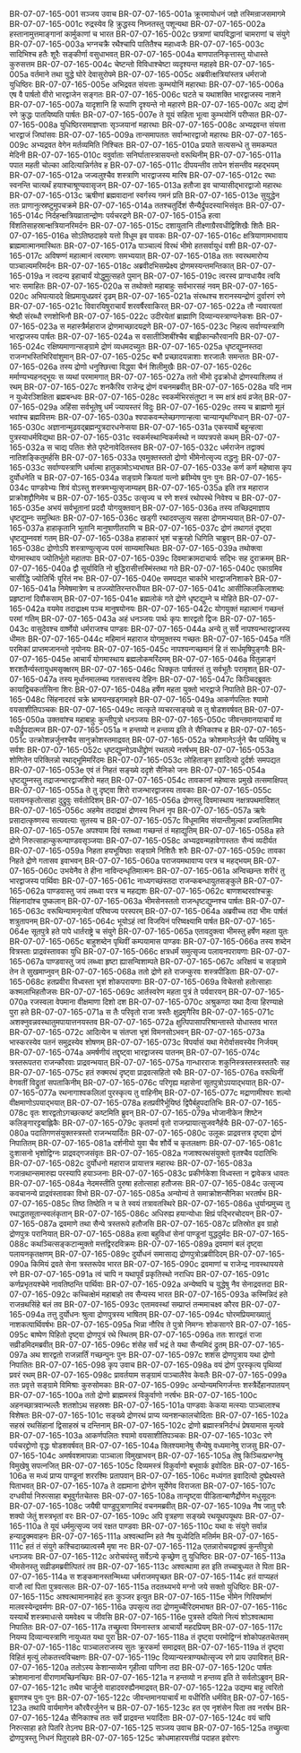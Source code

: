 BR-07-07-165-001  सञ्जय उवाच
BR-07-07-165-001a क्रूरमायोधनं जज्ञे तस्मिन्राजसमागमे
BR-07-07-165-001c रुद्रस्येव हि क्रुद्धस्य निघ्नतस्तु पशून्यथा
BR-07-07-165-002a हस्तानामुत्तमाङ्गानां कार्मुकाणां च भारत
BR-07-07-165-002c छत्राणां चापविद्धानां चामराणां च संयुगे
BR-07-07-165-003a भग्नचक्रै रथैश्चापि पातितैश्च महाध्वजैः
BR-07-07-165-003c सादिभिश्च हतैः शूरैः सङ्कीर्णा वसुधाभवत्
BR-07-07-165-004a बाणपातनिकृत्तास्तु योधास्ते कुरुसत्तम
BR-07-07-165-004c चेष्टन्तो विविधाश्चेष्टा व्यदृश्यन्त महाहवे
BR-07-07-165-005a वर्तमाने तथा युद्धे घोरे देवासुरोपमे
BR-07-07-165-005c अब्रवीत्क्षत्रियांस्तत्र धर्मराजो युधिष्ठिरः
BR-07-07-165-005e अभिद्रवत संयत्ताः कुम्भयोनिं महारथाः
BR-07-07-165-006a एष वै पार्षतो वीरो भारद्वाजेन सङ्गतः
BR-07-07-165-006c घटते च यथाशक्ति भारद्वाजस्य नाशने
BR-07-07-165-007a यादृशानि हि रूपाणि दृश्यन्ते नो महारणे
BR-07-07-165-007c अद्य द्रोणं रणे क्रुद्धः पातयिष्यति पार्षतः
BR-07-07-165-007e ते यूयं सहिता भूत्वा कुम्भयोनिं परीप्सत
BR-07-07-165-008a युधिष्ठिरसमाज्ञप्ताः सृञ्जयानां महारथाः
BR-07-07-165-008c अभ्यद्रवन्त संयत्ता भारद्वाजं जिघांसवः
BR-07-07-165-009a तान्समापततः सर्वान्भारद्वाजो महारथः
BR-07-07-165-009c अभ्यद्रवत वेगेन मर्तव्यमिति निश्चितः
BR-07-07-165-010a प्रयाते सत्यसन्धे तु समकम्पत मेदिनी
BR-07-07-165-010c ववुर्वाताः सनिर्घातास्त्रासयन्तो वरूथिनीम्
BR-07-07-165-011a पपात महती चोल्का आदित्यान्निर्गतेव ह
BR-07-07-165-011c दीपयन्तीव तापेन शंसन्तीव महद्भयम्
BR-07-07-165-012a जज्वलुश्चैव शस्त्राणि भारद्वाजस्य मारिष
BR-07-07-165-012c रथाः स्वनन्ति चात्यर्थं हयाश्चाश्रूण्यवासृजन्
BR-07-07-165-013a हतौजा इव चाप्यासीद्भारद्वाजो महारथः
BR-07-07-165-013c ऋषीणां ब्रह्मवादानां स्वर्गस्य गमनं प्रति
BR-07-07-165-013e सुयुद्धेन ततः प्राणानुत्स्रष्टुमुपचक्रमे
BR-07-07-165-014a ततश्चतुर्दिशं सैन्यैर्द्रुपदस्याभिसंवृतः
BR-07-07-165-014c निर्दहन्क्षत्रियव्रातान्द्रोणः पर्यचरद्रणे
BR-07-07-165-015a हत्वा विंशतिसाहस्रान्क्षत्रियानरिमर्दनः
BR-07-07-165-015c दशायुतानि तीक्ष्णाग्रैरवधीद्विशिखैः शितैः
BR-07-07-165-016a सोऽतिष्ठदाहवे यत्तो विधूम इव पावकः
BR-07-07-165-016c क्षत्रियाणामभावाय ब्राह्ममात्मानमास्थितः
BR-07-07-165-017a पाञ्चाल्यं विरथं भीमो हतसर्वायुधं वशी
BR-07-07-165-017c अविषण्णं महात्मानं त्वरमाणः समभ्ययात्
BR-07-07-165-018a ततः स्वरथमारोप्य पाञ्चाल्यमरिमर्दनः
BR-07-07-165-018c अब्रवीदभिसम्प्रेक्ष्य द्रोणमस्यन्तमन्तिकात्
BR-07-07-165-019a न त्वदन्य इहाचार्यं योद्धुमुत्सहते पुमान्
BR-07-07-165-019c त्वरस्व प्राग्वधायैव त्वयि भारः समाहितः
BR-07-07-165-020a स तथोक्तो महाबाहुः सर्वभारसहं नवम्
BR-07-07-165-020c अभिपत्याददे क्षिप्रमायुधप्रवरं दृढम्
BR-07-07-165-021a संरब्धश्च शरानस्यन्द्रोणं दुर्वारणं रणे
BR-07-07-165-021c विवारयिषुराचार्यं शरवर्षैरवाकिरत्
BR-07-07-165-022a तौ न्यवारयतां श्रेष्ठौ संरब्धौ रणशोभिनौ
BR-07-07-165-022c उदीरयेतां ब्राह्माणि दिव्यान्यस्त्राण्यनेकशः
BR-07-07-165-023a स महास्त्रैर्महाराज द्रोणमाच्छादयद्रणे
BR-07-07-165-023c निहत्य सर्वाण्यस्त्राणि भारद्वाजस्य पार्षतः
BR-07-07-165-024a स वसातीञ्शिबींश्चैव बाह्लीकान्कौरवानपि
BR-07-07-165-024c रक्षिष्यमाणान्सङ्ग्रामे द्रोणं व्यधमदच्युतः
BR-07-07-165-025a धृष्टद्युम्नस्तदा राजन्गभस्तिभिरिवांशुमान्
BR-07-07-165-025c बभौ प्रच्छादयन्नाशाः शरजालैः समन्ततः
BR-07-07-165-026a तस्य द्रोणो धनुश्छित्त्वा विद्ध्वा चैनं शिलीमुखैः
BR-07-07-165-026c मर्माण्यभ्यहनद्भूयः स व्यथां परमामगात्
BR-07-07-165-027a ततो भीमो दृढक्रोधो द्रोणस्याश्लिष्य तं रथम्
BR-07-07-165-027c शनकैरिव राजेन्द्र द्रोणं वचनमब्रवीत्
BR-07-07-165-028a यदि नाम न युध्येरञ्शिक्षिता ब्रह्मबन्धवः
BR-07-07-165-028c स्वकर्मभिरसंतुष्टा न स्म क्षत्रं क्षयं व्रजेत्
BR-07-07-165-029a अहिंसा सर्वभूतेषु धर्मं ज्यायस्तरं विदुः
BR-07-07-165-029c तस्य च ब्राह्मणो मूलं भवांश्च ब्रह्मवित्तमः
BR-07-07-165-030a श्वपाकवन्म्लेच्छगणान्हत्वा चान्यान्पृथग्विधान्
BR-07-07-165-030c अज्ञानान्मूढवद्ब्रह्मन्पुत्रदारधनेप्सया
BR-07-07-165-031a एकस्यार्थे बहून्हत्वा पुत्रस्याधर्मविद्यथा
BR-07-07-165-031c स्वकर्मस्थान्विकर्मस्थो न व्यपत्रपसे कथम्
BR-07-07-165-032a स चाद्य पतितः शेते पृष्टेनावेदितस्तव
BR-07-07-165-032c धर्मराजेन तद्वाक्यं नातिशङ्कितुमर्हसि
BR-07-07-165-033a एवमुक्तस्ततो द्रोणो भीमेनोत्सृज्य तद्धनुः
BR-07-07-165-033c सर्वाण्यस्त्राणि धर्मात्मा हातुकामोऽभ्यभाषत
BR-07-07-165-033e कर्ण कर्ण महेष्वास कृप दुर्योधनेति च
BR-07-07-165-034a सङ्ग्रामे क्रियतां यत्नो ब्रवीम्येष पुनः पुनः
BR-07-07-165-034c पाण्डवेभ्यः शिवं वोऽस्तु शस्त्रमभ्युत्सृजाम्यहम्
BR-07-07-165-035a इति तत्र महाराज प्राक्रोशद्द्रौणिमेव च
BR-07-07-165-035c उत्सृज्य च रणे शस्त्रं रथोपस्थे निवेश्य च
BR-07-07-165-035e अभयं सर्वभूतानां प्रददौ योगयुक्तवान्
BR-07-07-165-036a तस्य तच्छिद्रमाज्ञाय धृष्टद्युम्नः समुत्थितः
BR-07-07-165-036c खड्गी रथादवप्लुत्य सहसा द्रोणमभ्ययात्
BR-07-07-165-037a हाहाकृतानि भूतानि मानुषाणीतराणि च
BR-07-07-165-037c द्रोणं तथागतं दृष्ट्वा धृष्टद्युम्नवशं गतम्
BR-07-07-165-038a हाहाकारं भृशं चक्रुरहो धिगिति चाब्रुवन्
BR-07-07-165-038c द्रोणोऽपि शस्त्राण्युत्सृज्य परमं साम्यमास्थितः
BR-07-07-165-039a तथोक्त्वा योगमास्थाय ज्योतिर्भूतो महातपाः
BR-07-07-165-039c दिवमाक्रामदाचार्यः सद्भिः सह दुराक्रमम्
BR-07-07-165-040a द्वौ सूर्याविति नो बुद्धिरासीत्तस्मिंस्तथा गते
BR-07-07-165-040c एकाग्रमिव चासीद्धि ज्योतिर्भिः पूरितं नभः
BR-07-07-165-040e समपद्यत चार्काभे भारद्वाजनिशाकरे
BR-07-07-165-041a निमेषमात्रेण च तज्ज्योतिरन्तरधीयत
BR-07-07-165-041c आसीत्किलकिलाशब्दः प्रहृष्टानां दिवौकसाम्
BR-07-07-165-041e ब्रह्मलोकं गते द्रोणे धृष्टद्युम्ने च मोहिते
BR-07-07-165-042a वयमेव तदाद्राक्ष्म पञ्च मानुषयोनयः
BR-07-07-165-042c योगयुक्तं महात्मानं गच्छन्तं परमां गतिम्
BR-07-07-165-043a अहं धनञ्जयः पार्थः कृपः शारद्वतो द्विजः
BR-07-07-165-043c वासुदेवश्च वार्ष्णेयो धर्मराजश्च पाण्डवः
BR-07-07-165-044a अन्ये तु सर्वे नापश्यन्भारद्वाजस्य धीमतः
BR-07-07-165-044c महिमानं महाराज योगमुक्तस्य गच्छतः
BR-07-07-165-045a गतिं परमिकां प्राप्तमजानन्तो नृयोनयः
BR-07-07-165-045c नापश्यन्गच्छमानं हि तं सार्धमृषिपुङ्गवैः
BR-07-07-165-045e आचार्यं योगमास्थाय ब्रह्मलोकमरिंदमम्
BR-07-07-165-046a वितुन्नाङ्गं शरशतैर्न्यस्तायुधमसृक्क्षरम्
BR-07-07-165-046c धिक्कृतः पार्षतस्तं तु सर्वभूतैः परामृशत्
BR-07-07-165-047a तस्य मूर्धानमालम्ब्य गतसत्त्वस्य देहिनः
BR-07-07-165-047c किञ्चिदब्रुवतः कायाद्विचकर्तासिना शिरः
BR-07-07-165-048a हर्षेण महता युक्तो भारद्वाजे निपातिते
BR-07-07-165-048c सिंहनादरवं चक्रे भ्रामयन्खड्गमाहवे
BR-07-07-165-049a आकर्णपलितः श्यामो वयसाशीतिपञ्चकः
BR-07-07-165-049c त्वत्कृते व्यचरत्सङ्ख्ये स तु षोडशवर्षवत्
BR-07-07-165-050a उक्तवांश्च महाबाहुः कुन्तीपुत्रो धनञ्जयः
BR-07-07-165-050c जीवन्तमानयाचार्यं मा वधीर्द्रुपदात्मज
BR-07-07-165-051a न हन्तव्यो न हन्तव्य इति ते सैनिकाश्च ह
BR-07-07-165-051c उत्क्रोशन्नर्जुनश्चैव सानुक्रोशस्तमाद्रवत्
BR-07-07-165-052a क्रोशमानेऽर्जुने चैव पार्थिवेषु च सर्वशः
BR-07-07-165-052c धृष्टद्युम्नोऽवधीद्द्रोणं रथतल्पे नरर्षभम्
BR-07-07-165-053a शोणितेन परिक्लिन्नो रथाद्भूमिमरिंदमः
BR-07-07-165-053c लोहिताङ्ग इवादित्यो दुर्दर्शः समपद्यत
BR-07-07-165-053e एवं तं निहतं सङ्ख्ये ददृशे सैनिको जनः
BR-07-07-165-054a धृष्टद्युम्नस्तु तद्राजन्भारद्वाजशिरो महत्
BR-07-07-165-054c तावकानां महेष्वासः प्रमुखे तत्समाक्षिपत्
BR-07-07-165-055a ते तु दृष्ट्वा शिरो राजन्भारद्वाजस्य तावकाः
BR-07-07-165-055c पलायनकृतोत्साहा दुद्रुवुः सर्वतोदिशम्
BR-07-07-165-056a द्रोणस्तु दिवमास्थाय नक्षत्रपथमाविशत्
BR-07-07-165-056c अहमेव तदाद्राक्षं द्रोणस्य निधनं नृप
BR-07-07-165-057a ऋषेः प्रसादात्कृष्णस्य सत्यवत्याः सुतस्य च
BR-07-07-165-057c विधूमामिव संयान्तीमुल्कां प्रज्वलितामिव
BR-07-07-165-057e अपश्याम दिवं स्तब्ध्वा गच्छन्तं तं महाद्युतिम्
BR-07-07-165-058a हते द्रोणे निरुत्साहान्कुरून्पाण्डवसृञ्जयाः
BR-07-07-165-058c अभ्यद्रवन्महावेगास्ततः सैन्यं व्यदीर्यत
BR-07-07-165-059a निहता हयभूयिष्ठाः सङ्ग्रामे निशितैः शरैः
BR-07-07-165-059c तावका निहते द्रोणे गतासव इवाभवन्
BR-07-07-165-060a पराजयमथावाप्य परत्र च महद्भयम्
BR-07-07-165-060c उभयेनैव ते हीना नाविन्दन्धृतिमात्मनः
BR-07-07-165-061a अन्विच्छन्तः शरीरं तु भारद्वाजस्य पार्थिवाः
BR-07-07-165-061c नाध्यगच्छंस्तदा राजन्कबन्धायुतसङ्कुले
BR-07-07-165-062a पाण्डवास्तु जयं लब्ध्वा परत्र च महद्यशः
BR-07-07-165-062c बाणशब्दरवांश्चक्रुः सिंहनादांश्च पुष्कलान्
BR-07-07-165-063a भीमसेनस्ततो राजन्धृष्टद्युम्नश्च पार्षतः
BR-07-07-165-063c वरूथिन्यामनृत्येतां परिष्वज्य परस्परम्
BR-07-07-165-064a अब्रवीच्च तदा भीमः पार्षतं शत्रुतापनम्
BR-07-07-165-064c भूयोऽहं त्वां विजयिनं परिष्वक्ष्यामि पार्षत
BR-07-07-165-064e सूतपुत्रे हते पापे धार्तराष्ट्रे च संयुगे
BR-07-07-165-065a एतावदुक्त्वा भीमस्तु हर्षेण महता युतः
BR-07-07-165-065c बाहुशब्देन पृथिवीं कम्पयामास पाण्डवः
BR-07-07-165-066a तस्य शब्देन वित्रस्ताः प्राद्रवंस्तावका युधि
BR-07-07-165-066c क्षत्रधर्मं समुत्सृज्य पलायनपरायणाः
BR-07-07-165-067a पाण्डवास्तु जयं लब्ध्वा हृष्टा ह्यासन्विशाम्पते
BR-07-07-165-067c अरिक्षयं च सङ्ग्रामे तेन ते सुखमाप्नुवन्
BR-07-07-165-068a ततो द्रोणे हते राजन्कुरवः शस्त्रपीडिताः
BR-07-07-165-068c हतप्रवीरा विध्वस्ता भृशं शोकपरायणाः
BR-07-07-165-069a विचेतसो हतोत्साहाः कश्मलाभिहतौजसः
BR-07-07-165-069c आर्तस्वरेण महता पुत्रं ते पर्यवारयन्
BR-07-07-165-070a रजस्वला वेपमाना वीक्षमाणा दिशो दश
BR-07-07-165-070c अश्रुकण्ठा यथा दैत्या हिरण्याक्षे पुरा हते
BR-07-07-165-071a स तैः परिवृतो राजा त्रस्तैः क्षुद्रमृगैरिव
BR-07-07-165-071c अशक्नुवन्नवस्थातुमपायात्तनयस्तव
BR-07-07-165-072a क्षुत्पिपासापरिश्रान्तास्ते योधास्तव भारत
BR-07-07-165-072c आदित्येन च संतप्ता भृशं विमनसोऽभवन्
BR-07-07-165-073a भास्करस्येव पतनं समुद्रस्येव शोषणम्
BR-07-07-165-073c विपर्यासं यथा मेरोर्वासवस्येव निर्जयम्
BR-07-07-165-074a अमर्षणीयं तद्दृष्ट्वा भारद्वाजस्य पातनम्
BR-07-07-165-074c त्रस्तरूपतरा राजन्कौरवाः प्राद्रवन्भयात्
BR-07-07-165-075a गान्धारराजः शकुनिस्त्रस्तस्त्रस्ततरैः सह
BR-07-07-165-075c हतं रुक्मरथं दृष्ट्वा प्राद्रवत्सहितो रथैः
BR-07-07-165-076a वरूथिनीं वेगवतीं विद्रुतां सपताकिनीम्
BR-07-07-165-076c परिगृह्य महासेनां सूतपुत्रोऽपयाद्भयात्
BR-07-07-165-077a रथनागाश्वकलिलां पुरस्कृत्य तु वाहिनीम्
BR-07-07-165-077c मद्राणामीश्वरः शल्यो वीक्षमाणोऽपयाद्भयात्
BR-07-07-165-078a हतप्रवीरैर्भूयिष्ठं द्विपैर्बहुपदातिभिः
BR-07-07-165-078c वृतः शारद्वतोऽगच्छत्कष्टं कष्टमिति ब्रुवन्
BR-07-07-165-079a भोजानीकेन शिष्टेन कलिङ्गारट्टबाह्लिकैः
BR-07-07-165-079c कृतवर्मा वृतो राजन्प्रायात्सुजवनैर्हयैः
BR-07-07-165-080a पदातिगणसंयुक्तस्त्रस्तो राजन्भयार्दितः
BR-07-07-165-080c उलूकः प्राद्रवत्तत्र दृष्ट्वा द्रोणं निपातितम्
BR-07-07-165-081a दर्शनीयो युवा चैव शौर्ये च कृतलक्षणः
BR-07-07-165-081c दुःशासनो भृशोद्विग्नः प्राद्रवद्गजसंवृतः
BR-07-07-165-082a गजाश्वरथसंयुक्तो वृतश्चैव पदातिभिः
BR-07-07-165-082c दुर्योधनो महाराज प्रायात्तत्र महारथः
BR-07-07-165-083a गजान्रथान्समारुह्य परस्यापि हयाञ्जनाः
BR-07-07-165-083c प्रकीर्णकेशा विध्वस्ता न द्वावेकत्र धावतः
BR-07-07-165-084a नेदमस्तीति पुरुषा हतोत्साहा हतौजसः
BR-07-07-165-084c उत्सृज्य कवचानन्ये प्राद्रवंस्तावका विभो
BR-07-07-165-085a अन्योन्यं ते समाक्रोशन्सैनिका भरतर्षभ
BR-07-07-165-085c तिष्ठ तिष्ठेति न च ते स्वयं तत्रावतस्थिरे
BR-07-07-165-086a धुर्यान्प्रमुच्य तु रथाद्धतसूतान्स्वलंकृतान्
BR-07-07-165-086c अधिरुह्य हयान्योधाः क्षिप्रं पद्भिरचोदयन्
BR-07-07-165-087a द्रवमाणे तथा सैन्ये त्रस्तरूपे हतौजसि
BR-07-07-165-087c प्रतिस्रोत इव ग्राहो द्रोणपुत्रः परानियात्
BR-07-07-165-088a हत्वा बहुविधां सेनां पाण्डूनां युद्धदुर्मदः
BR-07-07-165-088c कथञ्चित्सङ्कटान्मुक्तो मत्तद्विरदविक्रमः
BR-07-07-165-089a द्रवमाणं बलं दृष्ट्वा पलायनकृतक्षणम्
BR-07-07-165-089c दुर्योधनं समासाद्य द्रोणपुत्रोऽब्रवीदिदम्
BR-07-07-165-090a किमियं द्रवते सेना त्रस्तरूपेव भारत
BR-07-07-165-090c द्रवमाणां च राजेन्द्र नावस्थापयसे रणे
BR-07-07-165-091a त्वं चापि न यथापूर्वं प्रकृतिस्थो नराधिप
BR-07-07-165-091c कर्णप्रभृतयश्चेमे नावतिष्ठन्ति पार्थिवाः
BR-07-07-165-092a अन्येष्वपि च युद्धेषु नैव सेनाद्रवत्तदा
BR-07-07-165-092c कच्चित्क्षेमं महाबाहो तव सैन्यस्य भारत
BR-07-07-165-093a कस्मिन्निदं हते राजन्रथसिंहे बलं तव
BR-07-07-165-093c एतामवस्थां सम्प्राप्तं तन्ममाचक्ष्व कौरव
BR-07-07-165-094a तत्तु दुर्योधनः श्रुत्वा द्रोणपुत्रस्य भाषितम्
BR-07-07-165-094c घोरमप्रियमाख्यातुं नाशकत्पार्थिवर्षभः
BR-07-07-165-095a भिन्ना नौरिव ते पुत्रो निमग्नः शोकसागरे
BR-07-07-165-095c बाष्पेण पिहितो दृष्ट्वा द्रोणपुत्रं रथे स्थितम्
BR-07-07-165-096a ततः शारद्वतं राजा सव्रीडमिदमब्रवीत्
BR-07-07-165-096c शंसेह सर्वं भद्रं ते यथा सैन्यमिदं द्रुतम्
BR-07-07-165-097a अथ शारद्वतो राजन्नार्तिं गच्छन्पुनः पुनः
BR-07-07-165-097c शशंस द्रोणपुत्राय यथा द्रोणो निपातितः
BR-07-07-165-098  कृप उवाच
BR-07-07-165-098a वयं द्रोणं पुरस्कृत्य पृथिव्यां प्रवरं रथम्
BR-07-07-165-098c प्रावर्तयाम सङ्ग्रामं पाञ्चालैरेव केवलैः
BR-07-07-165-099a ततः प्रवृत्ते सङ्ग्रामे विमिश्राः कुरुसोमकाः
BR-07-07-165-099c अन्योन्यमभिगर्जन्तः शस्त्रैर्देहानपातयन्
BR-07-07-165-100a ततो द्रोणो ब्राह्ममस्त्रं विकुर्वाणो नरर्षभः
BR-07-07-165-100c अहनच्छात्रवान्भल्लैः शतशोऽथ सहस्रशः
BR-07-07-165-101a पाण्डवाः केकया मत्स्याः पाञ्चालाश्च विशेषतः
BR-07-07-165-101c सङ्ख्ये द्रोणरथं प्राप्य व्यनशन्कालचोदिताः
BR-07-07-165-102a सहस्रं रथसिंहानां द्विसाहस्रं च दन्तिनाम्
BR-07-07-165-102c द्रोणो ब्रह्मास्त्रनिर्दग्धं प्रेषयामास मृत्यवे
BR-07-07-165-103a आकर्णपलितः श्यामो वयसाशीतिपञ्चकः
BR-07-07-165-103c रणे पर्यचरद्द्रोणो वृद्धः षोडशवर्षवत्
BR-07-07-165-104a क्लिश्यमानेषु सैन्येषु वध्यमानेषु राजसु
BR-07-07-165-104c अमर्षवशमापन्नाः पाञ्चाला विमुखाभवन्
BR-07-07-165-105a तेषु किञ्चित्प्रभग्नेषु विमुखेषु सपत्नजित्
BR-07-07-165-105c दिव्यमस्त्रं विकुर्वाणो बभूवार्क इवोदितः
BR-07-07-165-106a स मध्यं प्राप्य पाण्डूनां शररश्मिः प्रतापवान्
BR-07-07-165-106c मध्यंगत इवादित्यो दुष्प्रेक्ष्यस्ते पिताभवत्
BR-07-07-165-107a ते दह्यमाना द्रोणेन सूर्येणेव विराजता
BR-07-07-165-107c दग्धवीर्या निरुत्साहा बभूवुर्गतचेतसः
BR-07-07-165-108a तान्दृष्ट्वा पीडितान्बाणैर्द्रोणेन मधुसूदनः
BR-07-07-165-108c जयैषी पाण्डुपुत्राणामिदं वचनमब्रवीत्
BR-07-07-165-109a नैष जातु परैः शक्यो जेतुं शस्त्रभृतां वरः
BR-07-07-165-109c अपि वृत्रहणा सङ्ख्ये रथयूथपयूथपः
BR-07-07-165-110a ते यूयं धर्ममुत्सृज्य जयं रक्षत पाण्डवाः
BR-07-07-165-110c यथा वः संयुगे सर्वान्न हन्याद्रुक्मवाहनः
BR-07-07-165-111a अश्वत्थाम्नि हते नैष युध्येदिति मतिर्मम
BR-07-07-165-111c हतं तं संयुगे कश्चिदाख्यात्वस्मै मृषा नरः
BR-07-07-165-112a एतन्नारोचयद्वाक्यं कुन्तीपुत्रो धनञ्जयः
BR-07-07-165-112c अरोचयंस्तु सर्वेऽन्ये कृच्छ्रेण तु युधिष्ठिरः
BR-07-07-165-113a भीमसेनस्तु सव्रीडमब्रवीत्पितरं तव
BR-07-07-165-113c अश्वत्थामा हत इति तच्चाबुध्यत ते पिता
BR-07-07-165-114a स शङ्कमानस्तन्मिथ्या धर्मराजमपृच्छत
BR-07-07-165-114c हतं वाप्यहतं वाजौ त्वां पिता पुत्रवत्सलः
BR-07-07-165-115a तदतथ्यभये मग्नो जये सक्तो युधिष्ठिरः
BR-07-07-165-115c अश्वत्थामानमाहेदं हतः कुञ्जर इत्युत
BR-07-07-165-115e भीमेन गिरिवर्ष्माणं मालवस्येन्द्रवर्मणः
BR-07-07-165-116a उपसृत्य तदा द्रोणमुच्चैरिदमभाषत
BR-07-07-165-116c यस्यार्थे शस्त्रमाधत्से यमवेक्ष्य च जीवसि
BR-07-07-165-116e पुत्रस्ते दयितो नित्यं शोऽश्वत्थामा निपातितः
BR-07-07-165-117a तच्छ्रुत्वा विमनास्तत्र आचार्यो महदप्रियम्
BR-07-07-165-117c नियम्य दिव्यान्यस्त्राणि नायुध्यत यथा पुरा
BR-07-07-165-118a तं दृष्ट्वा परमोद्विग्नं शोकोपहतचेतसम्
BR-07-07-165-118c पाञ्चालराजस्य सुतः क्रूरकर्मा समाद्रवत्
BR-07-07-165-119a तं दृष्ट्वा विहितं मृत्युं लोकतत्त्वविचक्षणः
BR-07-07-165-119c दिव्यान्यस्त्राण्यथोत्सृज्य रणे प्राय उपाविशत्
BR-07-07-165-120a ततोऽस्य केशान्सव्येन गृहीत्वा पाणिना तदा
BR-07-07-165-120c पार्षतः क्रोशमानानां वीराणामच्छिनच्छिरः
BR-07-07-165-121a न हन्तव्यो न हन्तव्य इति ते सर्वतोऽब्रुवन्
BR-07-07-165-121c तथैव चार्जुनो वाहादवरुह्यैनमाद्रवत्
BR-07-07-165-122a उद्यम्य बाहू त्वरितो ब्रुवाणश्च पुनः पुनः
BR-07-07-165-122c जीवन्तमानयाचार्यं मा वधीरिति धर्मवित्
BR-07-07-165-123a तथापि वार्यमाणेन कौरवैरर्जुनेन च
BR-07-07-165-123c हत एव नृशंसेन पिता तव नरर्षभ
BR-07-07-165-124a सैनिकाश्च ततः सर्वे प्राद्रवन्त भयार्दिताः
BR-07-07-165-124c वयं चापि निरुत्साहा हते पितरि तेऽनघ
BR-07-07-165-125  सञ्जय उवाच
BR-07-07-165-125a तच्छ्रुत्वा द्रोणपुत्रस्तु निधनं पितुराहवे
BR-07-07-165-125c क्रोधमाहारयत्तीव्रं पदाहत इवोरगः

